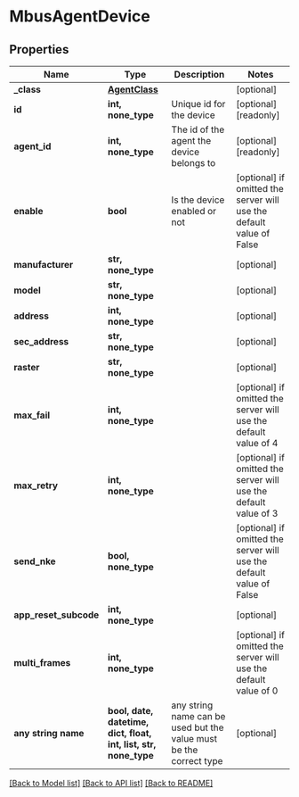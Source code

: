 # MbusAgentDevice


## Properties
Name | Type | Description | Notes
------------ | ------------- | ------------- | -------------
**_class** | [**AgentClass**](AgentClass.md) |  | [optional] 
**id** | **int, none_type** | Unique id for the device | [optional] [readonly] 
**agent_id** | **int, none_type** | The id of the agent the device belongs to | [optional] [readonly] 
**enable** | **bool** | Is the device enabled or not | [optional]  if omitted the server will use the default value of False
**manufacturer** | **str, none_type** |  | [optional] 
**model** | **str, none_type** |  | [optional] 
**address** | **int, none_type** |  | [optional] 
**sec_address** | **str, none_type** |  | [optional] 
**raster** | **str, none_type** |  | [optional] 
**max_fail** | **int, none_type** |  | [optional]  if omitted the server will use the default value of 4
**max_retry** | **int, none_type** |  | [optional]  if omitted the server will use the default value of 3
**send_nke** | **bool, none_type** |  | [optional]  if omitted the server will use the default value of False
**app_reset_subcode** | **int, none_type** |  | [optional] 
**multi_frames** | **int, none_type** |  | [optional]  if omitted the server will use the default value of 0
**any string name** | **bool, date, datetime, dict, float, int, list, str, none_type** | any string name can be used but the value must be the correct type | [optional]

[[Back to Model list]](../README.md#documentation-for-models) [[Back to API list]](../README.md#documentation-for-api-endpoints) [[Back to README]](../README.md)


